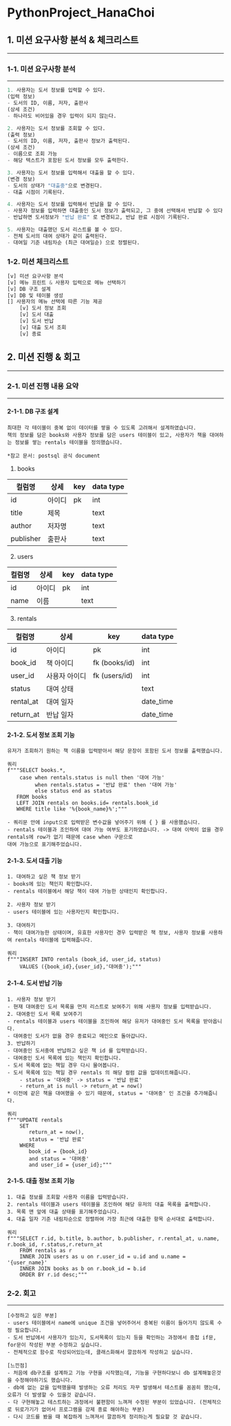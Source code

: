 # PythonProject_HanaChoi

## 1. 미션 요구사항 분석 & 체크리스트

---

### 1-1. 미션 요구사항 분석

---

```python
1. 사용자는 도서 정보를 입력할 수 있다.
(입력 정보)
- 도서의 ID, 이름, 저자, 출판사
(상세 조건)
- 하나라도 비어있을 경우 입력이 되지 않는다. 

2. 사용자는 도서 정보를 조회할 수 있다.
(출력 정보)
- 도서의 ID, 이름, 저자, 출판사 정보가 출력된다. 
(상세 조건)
- 이름으로 조회 가능
- 해당 텍스트가 포함된 도서 정보를 모두 출력한다.

3. 사용자는 도서 정보를 입력해서 대출을 할 수 있다.
(변경 정보)
- 도서의 상태가 "대출중"으로 변경된다.
- 대출 시점이 기록된다. 

4. 사용자는 도서 정보를 입력해서 반납을 할 수 있다. 
- 사용자 정보를 입력하면 대출중인 도서 정보가 출력되고, 그 중에 선택해서 반납할 수 있다. 
- 반납하면 도서정보가 "반납 완료" 로 변경되고, 반납 완료 시점이 기록된다. 

5. 사용자는 대출했던 도서 리스트를 볼 수 있다. 
- 전체 도서의 대여 상태가 같이 출력된다. 
- 대여일 기준 내림차순 (최근 대여일순) 으로 정렬된다. 

```

### 1-2. 미션 체크리스트
```python
[v] 미션 요구사항 분석 
[v] 메뉴 프린트 & 사용자 입력으로 메뉴 선택하기 
[v] DB 구조 설계 
[v] DB 및 테이블 생성 
[] 사용자의 메뉴 선택에 따른 기능 제공 
    [v] 도서 정보 조회 
    [v] 도서 대출
    [v] 도서 반납 
    [v] 대출 도서 조회
    [v] 종료

```

## 2. 미션 진행 & 회고

---

### 2-1. 미션 진행 내용 요약

---



#### 2-1-1.  DB 구조 설계
```
최대한 각 테이블이 중복 없이 데이터를 쌓을 수 있도록 고려해서 설계하였습니다. 
책의 정보를 담은 books와 사용자 정보를 담은 users 테이블이 있고, 사용자가 책을 대여하는 정보를 쌓는 rentals 테이블을 정의했습니다. 

*참고 문서: postsql 공식 document 
```

1. books


| 컬럼명       | 상세    | key                | data type |
|-----------|-------|--------------------|-----------|
| id        | 아이디   | pk                 | int       |
| title     | 제목    |                    | text      | 
| author    | 저자명   |                    | text      | 
| publisher | 출판사   |                    | text      |

2. users

| 컬럼명  | 상세  | key | data type |
|------|-----|-----|-----|
| id   | 아이디 | pk  | int |
| name | 이름  |     | text |

3. rentals

| 컬럼명       | 상세      | key           | data type |
|-----------|---------|---------------|-----------|
| id        | 아이디     | pk            | int       |
| book_id   | 책 아이디   | fk (books/id) | int |
| user_id   | 사용자 아이디 | fk (users/id) | int |
| status    | 대여 상태   | | text |
| rental_at | 대여 일자   | | date_time|
| return_at | 반납 일자   | | date_time|

#### 2-1-2. 도서 정보 조회 기능
```
유저가 조회하기 원하는 책 이름을 입력받아서 해당 문장이 포함된 도서 정보를 출력했습니다. 

쿼리
f"""SELECT books.*, 
    case when rentals.status is null then '대여 가능'
         when rentals.status = '반납 완료' then '대여 가능' 
         else status end as status
   FROM books 
   LEFT JOIN rentals on books.id= rentals.book_id 
   WHERE title like '%{book_name}%';"""

- 쿼리문 안에 input으로 입력받은 변수값을 넣어주기 위해 { } 를 사용했습니다. 
- rentals 테이블과 조인하여 대여 가능 여부도 표기하였습니다. -> 대여 이력이 없을 경우 rentals에 row가 없기 때문에 case when 구문으로 
대여 가능으로 표기해주었습니다. 

```

#### 2-1-3. 도서 대출 기능
```
1. 대여하고 싶은 책 정보 받기
- books에 있는 책인지 확인합니다.
- rentals 테이블에서 해당 책이 대여 가능한 상태인지 확인합니다.

2. 사용자 정보 받기
- users 테이블에 있는 사용자인지 확인합니다.

3. 대여하기
- 책이 대여가능한 상태이며, 유효한 사용자인 경우 입력받은 책 정보, 사용자 정보를 사용하여 rentals 테이블에 입력해줍니다. 

쿼리
f"""INSERT INTO rentals (book_id, user_id, status) 
    VALUES ({book_id},{user_id},'대여중');"""
```

#### 2-1-4. 도서 반납 기능 
```
1. 사용자 정보 받기
- 현재 대여중인 도서 목록을 먼저 리스트로 보여주기 위해 사용자 정보를 입력받습니다. 
2. 대여중인 도서 목록 보여주기
- rentals 테이블과 users 테이블을 조인하여 해당 유저가 대여중인 도서 목록을 받아옵니다.
- 대여중인 도서가 없을 경우 종료되고 메인으로 돌아갑니다. 
3. 반납하기
- 대여중인 도서중에 반납하고 싶은 책 id 를 입력받습니다.
- 대여중인 도서 목록에 있는 책인지 확인합니다.
- 도서 목록에 없는 책일 경우 다시 물어봅니다.
- 도서 목록에 있는 책일 경우 rentals 의 해당 컬럼 값을 업데이트해줍니다.
    - status = '대여중' -> status = '반납 완료'
    - return_at is null -> return_at = now()
* 이전에 같은 책을 대여했을 수 있기 때문에, status = '대여중' 인 조건을 추가해줍니다. 
    
쿼리
f"""UPDATE rentals 
    SET 
       return_at = now(), 
       status = '반납 완료'
    WHERE 
       book_id = {book_id}
       and status = '대여중'
       and user_id = {user_id};"""
```

#### 2-1-5. 대출 정보 조회 기능
```
1. 대출 정보를 조회할 사용자 이름을 입력받습니다. 
2. rentals 테이블과 users 테이블을 조인하여 해당 유저의 대출 목록을 출력합니다. 
3. 목록 맨 앞에 대출 상태를 표기해주었습니다.
4. 대출 일자 기준 내림차순으로 정렬하여 가장 최근에 대출한 항목 순서대로 출력합니다. 

쿼리
f"""SELECT r.id, b.title, b.author, b.publisher, r.rental_at, u.name, r.book_id, r.status,r.return_at
    FROM rentals as r 
    INNER JOIN users as u on r.user_id = u.id and u.name = '{user_name}'
    INNER JOIN books as b on r.book_id = b.id 
    ORDER BY r.id desc;"""
```

### 2-2. 회고

---

```
[수정하고 싶은 부분]
- users 테이블에서 name에 unique 조건을 넣어주어서 중복된 이름이 들어가지 않도록 수정 필요합니다. 
- 도서 반납에서 사용자가 있는지, 도서목록이 있는지 등을 확인하는 과정에서 중첩 if문, for문이 작성된 부분 수정하고 싶습니다.
- 전체적으로 함수로 작성되어있는데, 클래스화해서 깔끔하게 작성하고 싶습니다. 

[느낀점]
- 처음에 db구조를 설계하고 기능 구현을 시작했는데, 기능을 구현하다보니 db 설계해놓은것을 수정해야하기도 했습니다.
- db에 없는 값을 입력했을때 발생하는 오류 처리도 자꾸 발생해서 테스트를 꼼꼼히 했는데, 오류가 더 발생할 수 있을것 같습니다.
- 다 구현해놓고 테스트하는 과정에서 불편함이 느껴져 수정된 부분이 있었습니다. (전체적으로 뒤로가기가 없어서 프로그램을 강제 종료 해야하는 부분)
- 다시 코드를 봤을 때 복잡하게 느껴져서 깔끔하게 정리하는게 필요할 것 같습니다. 

```